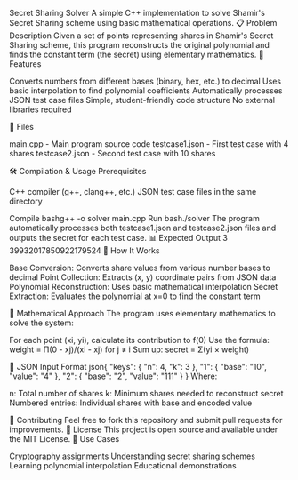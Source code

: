 Secret Sharing Solver
A simple C++ implementation to solve Shamir's Secret Sharing scheme using basic mathematical operations.
📋 Problem Description
Given a set of points representing shares in Shamir's Secret Sharing scheme, this program reconstructs the original polynomial and finds the constant term (the secret) using elementary mathematics.
🚀 Features

Converts numbers from different bases (binary, hex, etc.) to decimal
Uses basic interpolation to find polynomial coefficients
Automatically processes JSON test case files
Simple, student-friendly code structure
No external libraries required

📁 Files

main.cpp - Main program source code
testcase1.json - First test case with 4 shares
testcase2.json - Second test case with 10 shares

🛠️ Compilation & Usage
Prerequisites

C++ compiler (g++, clang++, etc.)
JSON test case files in the same directory

Compile
bashg++ -o solver main.cpp
Run
bash./solver
The program automatically processes both testcase1.json and testcase2.json files and outputs the secret for each test case.
📊 Expected Output
3
39932017850922179524
📖 How It Works

Base Conversion: Converts share values from various number bases to decimal
Point Collection: Extracts (x, y) coordinate pairs from JSON data
Polynomial Reconstruction: Uses basic mathematical interpolation
Secret Extraction: Evaluates the polynomial at x=0 to find the constant term

🧮 Mathematical Approach
The program uses elementary mathematics to solve the system:

For each point (xi, yi), calculate its contribution to f(0)
Use the formula: weight = Π(0 - xj)/(xi - xj) for j ≠ i
Sum up: secret = Σ(yi × weight)

📝 JSON Input Format
json{
  "keys": {
    "n": 4,
    "k": 3
  },
  "1": {
    "base": "10",
    "value": "4"
  },
  "2": {
    "base": "2",
    "value": "111"
  }
}
Where:

n: Total number of shares
k: Minimum shares needed to reconstruct secret
Numbered entries: Individual shares with base and encoded value

🤝 Contributing
Feel free to fork this repository and submit pull requests for improvements.
📄 License
This project is open source and available under the MIT License.
🎯 Use Cases

Cryptography assignments
Understanding secret sharing schemes
Learning polynomial interpolation
Educational demonstrations
